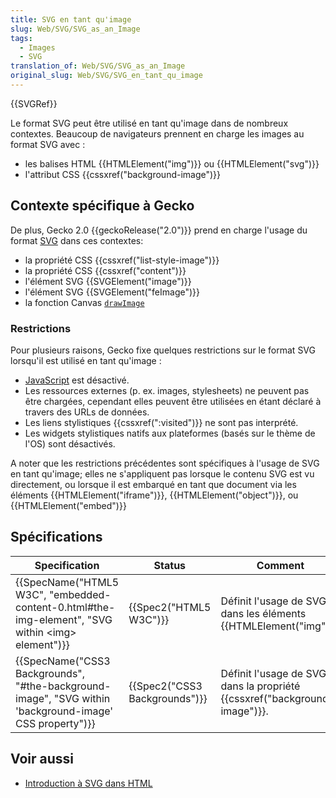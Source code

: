 ```yaml
---
title: SVG en tant qu'image
slug: Web/SVG/SVG_as_an_Image
tags:
  - Images
  - SVG
translation_of: Web/SVG/SVG_as_an_Image
original_slug: Web/SVG/SVG_en_tant_qu_image
---
```

{{SVGRef}}

Le format SVG peut être utilisé en tant qu'image dans de nombreux contextes. Beaucoup de navigateurs prennent en charge les images au format SVG avec :

- les balises HTML {{HTMLElement("img")}} ou {{HTMLElement("svg")}}
- l'attribut CSS {{cssxref("background-image")}}

## Contexte spécifique à Gecko

De plus, Gecko 2.0 {{geckoRelease("2.0")}} prend en charge l'usage du format [SVG](/fr/docs/SVG) dans ces contextes:

- la propriété CSS {{cssxref("list-style-image")}}
- la propriété CSS {{cssxref("content")}}
- l'élément SVG {{SVGElement("image")}}
- l'élément SVG {{SVGElement("feImage")}}
- la fonction Canvas [`drawImage`](/fr/docs/HTML/Canvas/Tutorial/Using_images#drawImage)

### Restrictions

Pour plusieurs raisons, Gecko fixe quelques restrictions sur le format SVG lorsqu'il est utilisé en tant qu'image :

- [JavaScript](/fr/docs/Web/JavaScript "JavaScript") est désactivé.
- Les ressources externes (p. ex. images, stylesheets) ne peuvent pas être chargées, cependant elles peuvent être utilisées en étant déclaré à travers des URLs de données.
- Les liens stylistiques {{cssxref(":visited")}}  ne sont pas interprété.
- Les widgets stylistiques natifs aux plateformes (basés sur le thème de l'OS) sont désactivés.

A noter que les restrictions précédentes sont spécifiques à l'usage de SVG en tant qu'image; elles ne s'appliquent pas lorsque le contenu SVG est vu directement, ou lorsque il est embarqué en tant que document via les éléments {{HTMLElement("iframe")}}, {{HTMLElement("object")}}, ou {{HTMLElement("embed")}}

## Spécifications

| Specification                                                                                                                            | Status                                   | Comment                                                                            |
| ---------------------------------------------------------------------------------------------------------------------------------------- | ---------------------------------------- | ---------------------------------------------------------------------------------- |
| {{SpecName("HTML5 W3C", "embedded-content-0.html#the-img-element", "SVG within &lt;img&gt; element")}} | {{Spec2("HTML5 W3C")}}             | Définit l'usage de SVG dans les éléments {{HTMLElement("img")}}.             |
| {{SpecName("CSS3 Backgrounds", "#the-background-image", "SVG within 'background-image' CSS property")}} | {{Spec2("CSS3 Backgrounds")}} | Définit l'usage de SVG dans la propriété {{cssxref("background-image")}}. |



## Voir aussi



- [Introduction à SVG dans HTML](/fr/docs/Introduction_à_SVG_dans_HTML)
